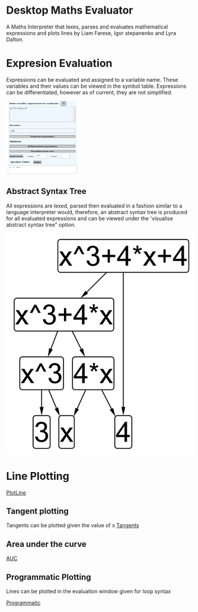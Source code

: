 # Desktop Maths Evaluator
 A Maths Interpreter that lexes, parses and evaluates mathematical expressions and plots lines by Liam Farese, Igor stepanenko and Lyra Dalton.

# Expresion Evaluation

Expressions can be evaluated and assigned to a variable name. These variables and their values can be viewed in the symbol table. Expressions can be differentiated, however as of current, they are not simplified.

<!-- ![Variable](images/evaluation.png) -->
<img src="images/evaluation.png" alt="evaluation" width="200" height="200"/>


## Abstract Syntax Tree

All expressions are lexed, parsed then evaluated in a fashion similar to a language interpreter would,
therefore, an abstract syntax tree is produced for all evaluated expressions and can be viewed under the 'visualise abstract syntax tree" option.

![AST](images/AST.png)

# Line Plotting

[PlotLine](images/sinxplot.png)

## Tangent plotting

Tangents can be plotted given the value of x
[Tangents](images/tangent.png)

## Area under the curve

[AUC](images/area%20under%20curve.png)

## Programmatic Plotting

Lines can be plotted in the evaluation window given for loop syntax

[Programmatic](images/programatic%20plotting.png)

